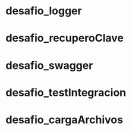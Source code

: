 # desafio_logger
# desafio_recuperoClave
# desafio_swagger
# desafio_testIntegracion
# desafio_cargaArchivos
